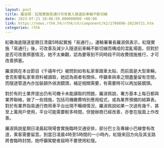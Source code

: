 ```yaml
---
layout: post
title: 羅淑佩：紅隧實施易通行可改善入隧道前車輛不斷切線
date: 2023-07-21 10:06:59.000000000 +08:00
link: https://news.rthk.hk/rthk/ch/component/k2/1709896-20230721.htm
categories: rthk
---
```


紅磡海底隧道星期日清晨5時起實施「易通行」，運輸署署長羅淑佩表示，紅隧實施「易通行」後，可改善及減少入隧道前車輛不斷切線而構成的混亂場面，但對於是否可改善擠塞情況，她不太樂觀，認為要等到不同時段不同收費措施推行，才可改善擠塞。

羅淑佩在本台節目《千禧年代》被問到如有私家車跟車太貼、而前面是大型車輛，會否影響私家車資料被讀取，她認為兩者有關係，呼籲車與車之間盡量留有空間，而隧道管道內亦加裝額外偵測鏡頭，補足相關需要，有需要時可以再加裝鏡頭。

對於有的士業界提出仍有司機卡未能讀取的問題，羅淑佩說，署方基本上每日都與業界聯絡，做了一些措施，包括司機繳費特別應用程式，或為業界預備的結算表。對於有業界指易通行商用車平台出現不暢順情況，羅淑佩說如果一次過有幾千、甚至上萬用戶使用，平台可能需要較多時間，但營辦商已經改善，亦會在版面上作改善。

羅淑佩說星期日凌晨起現場會實施臨時交通安排，部分巴士及專線小巴線會有改道，乘客需要留意。到當日凌晨4時至5時間的一小時內，紅隧來回方向及其支路將會臨時封閉，她呼籲駕駛者屆時不要使用紅隧。
